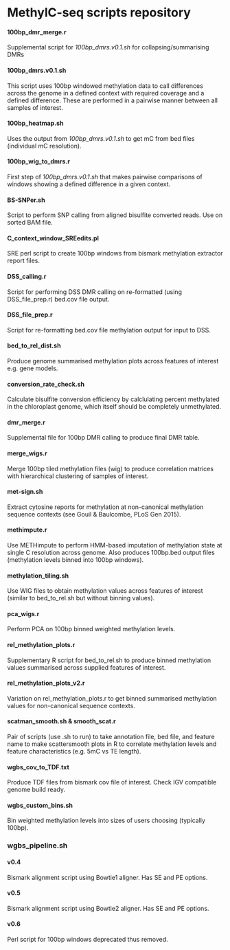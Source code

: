 # MethylC-seq scripts repository

#### 100bp_dmr_merge.r
Supplemental script for *100bp_dmrs.v0.1.sh* for collapsing/summarising DMRs

#### 100bp_dmrs.v0.1.sh
This script uses 100bp windowed methylation data to call differences across the genome in a defined context with required coverage and a defined difference. These are performed in a pairwise manner between all samples of interest.

#### 100bp_heatmap.sh
Uses the output from *100bp_dmrs.v0.1.sh* to get mC from bed files (individual mC resolution).

#### 100bp_wig_to_dmrs.r
First step of *100bp_dmrs.v0.1.sh* that makes pairwise comparisons of windows showing a defined difference in a given context.

#### BS-SNPer.sh		
Script to perform SNP calling from aligned bisulfite converted reads. Use on sorted BAM file.

#### C_context_window_SREedits.pl	
SRE perl script to create 100bp windows from bismark methylation extractor report files. 

#### DSS_calling.r
Script for performing DSS DMR calling on re-formatted (using DSS_file_prep.r) bed.cov file output.

#### DSS_file_prep.r
Script for re-formatting bed.cov file methylation output for input to DSS.

#### bed_to_rel_dist.sh
Produce genome summarised methylation plots across features of interest e.g. gene models.

#### conversion_rate_check.sh
Calculate bisulfite conversion efficiency by calclulating percent methylated in the chloroplast genome, which itself should be completely unmethylated.

#### dmr_merge.r
Supplemental file for 100bp DMR calling to produce final DMR table.

#### merge_wigs.r
Merge 100bp tiled methylation files (wig) to produce correlation matrices with hierarchical clustering of samples of interest.

#### met-sign.sh
Extract cytosine reports for methylation at non-canonical methylation sequence contexts (see Gouil & Baulcombe, PLoS Gen 2015).

#### methimpute.r
Use METHimpute to perform HMM-based imputation of methylation state at single C resolution across genome. Also produces 100bp.bed output files (methylation levels binned into 100bp windows).

#### methylation_tiling.sh
Use WIG files to obtain methylation values across features of interest (similar to bed_to_rel.sh but without binning values).

#### pca_wigs.r
Perform PCA on 100bp binned weighted methylation levels.

#### rel_methylation_plots.r
Supplementary R script for bed_to_rel.sh to produce binned methylation values summarised across supplied features of interest.

#### rel_methylation_plots_v2.r
Variation on rel_methylation_plots.r to get binned summarised methylation values for non-canonical sequence contexts.

#### scatman_smooth.sh & smooth_scat.r
Pair of scripts (use .sh to run) to take annotation file, bed file, and feature name to make scattersmooth plots in R to correlate methylation levels and feature characteristics (e.g. 5mC vs TE length).

#### wgbs_cov_to_TDF.txt
Produce TDF files from bismark cov file of interest. Check IGV compatible genome build ready.

#### wgbs_custom_bins.sh
Bin weighted methylation levels into sizes of users choosing (typically 100bp).

### wgbs_pipeline.sh
#### v0.4
Bismark alignment script using Bowtie1 aligner. Has SE and PE options.
#### v0.5
Bismark alignment script using Bowtie2 aligner. Has SE and PE options.
#### v0.6
Perl script for 100bp windows deprecated thus removed.
